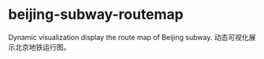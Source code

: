 # beijing-subway-routemap
Dynamic visualization display the route map of Beijing subway. 动态可视化展示北京地铁运行图。
